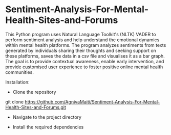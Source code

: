 # Sentiment-Analysis-For-Mental-Health-Sites-and-Forums

This Python program uses Natural Language Toolkit's (NLTK) VADER to perform sentiment analysis and help understand the emotional dynamics within mental health platforms. The program analyzes sentiments from texts generated by individuals sharing their thoughts and seeking support on these platforms, saves the data in a csv file and visualises it as a bar graph. The goal is to provide contextual awareness, enable early intervention, and provide customised user experience to foster positive online mental health communities.

Installation:

* Clone the repository

git clone https://github.com/AgnivaMaiti/Sentiment-Analysis-For-Mental-Health-Sites-and-Forums.git

* Navigate to the project directory

* Install the required dependencies
